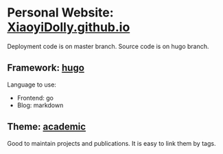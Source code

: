# Personal Website: [XiaoyiDolly.github.io](https://xiaoyidolly.github.io/)

Deployment code is on master branch. Source code is on hugo branch.

## Framework: [hugo](https://gohugo.io/)
Language to use:
- Frontend: go
- Blog: markdown
    
## Theme: [academic](https://sourcethemes.com/academic/)

Good to maintain projects and publications. It is easy to link them by tags. 
